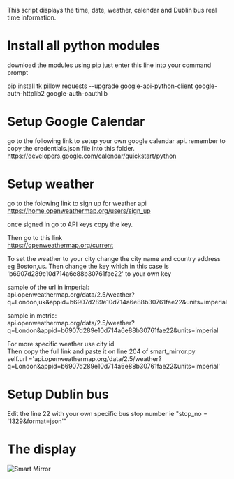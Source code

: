 This script displays the time, date, weather, calendar and Dublin bus real time information.


# Install all python modules
download the modules using pip
just enter this line into your command prompt

pip install tk pillow requests --upgrade google-api-python-client google-auth-httplib2 google-auth-oauthlib

# Setup Google Calendar
go to the following link to setup your own google calendar api.
remember to copy the credentials.json file into this folder.<br>
https://developers.google.com/calendar/quickstart/python

# Setup weather
go to the folowing link to sign up for weather api <br>
https://home.openweathermap.org/users/sign_up

once signed in go to API keys
copy the key.

Then go to this link<br>
https://openweathermap.org/current

To set the weather to your city change the city name and country address eg Boston,us.
Then change the key  which in this case is 'b6907d289e10d714a6e88b30761fae22' to your own key

sample of the url in imperial:<br>
api.openweathermap.org/data/2.5/weather?q=London,uk&appid=b6907d289e10d714a6e88b30761fae22&units=imperial

sample in metric:<br>
api.openweathermap.org/data/2.5/weather?q=London&appid=b6907d289e10d714a6e88b30761fae22&units=imperial

For more specific weather use city id <br>
Then copy the full link and paste it  on line 204 of  smart_mirror.py<br>
self.url ='api.openweathermap.org/data/2.5/weather?q=London&appid=b6907d289e10d714a6e88b30761fae22&units=imperial'

# Setup Dublin bus 
Edit the line 22  with your own specific bus stop number ie "stop_no = '1329&format=json'"

# The display
![Smart Mirror](https://i.imgur.com/iEqfpd7.png)
